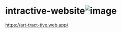# intractive-website![image](https://i.postimg.cc/0QdYyKvj/Screenshot-2024-10-25-023109.png)
https://art-tract-tive.web.app/
